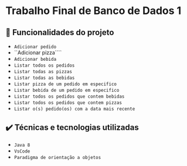 # Trabalho Final de Banco de Dados 1

## 🔨 Funcionalidades do projeto

- ``Adicionar pedido``
- ``Adicionar pizza````
- ``Adicionar bebida``
- ``Listar todos os pedidos``
- ``Listar todas as pizzas``
- ``Listar todas as bebidas``
- ``Listar pizza de um pedido em especifico``
- ``Listar bebida de um pedido em especifico``
- ``Listar todos os pedidos que contem bebidas``
- ``Listar todos os pedidos que contem pizzas``
- ``Listar o(s) pedido(os) com a data mais recente``
## ✔️ Técnicas e tecnologias utilizadas

- ``Java 8``
- ``VsCode``
- ``Paradigma de orientação a objetos``
